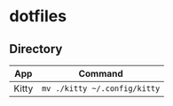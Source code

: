 # dotfiles


## Directory

| App | Command |
| --- | --- | 
| Kitty | `mv ./kitty ~/.config/kitty`

